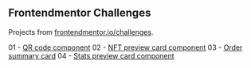 ## Frontendmentor Challenges

Projects from [frontendmentor.io/challenges](https://www.frontendmentor.io/challenges).

01 - [QR code component](https://gladsondutra.github.io/frontendmentor/01-qr-code-component-main)
02 - [NFT preview card component](https://gladsondutra.github.io/frontendmentor/02-nft-preview-card-component-main)
03 - [Order summary card](https://gladsondutra.github.io/frontendmentor/03-order-summary-component-main)
04 - [Stats preview card component](https://gladsondutra.github.io/frontendmentor/04-stats-preview-card-component-main)